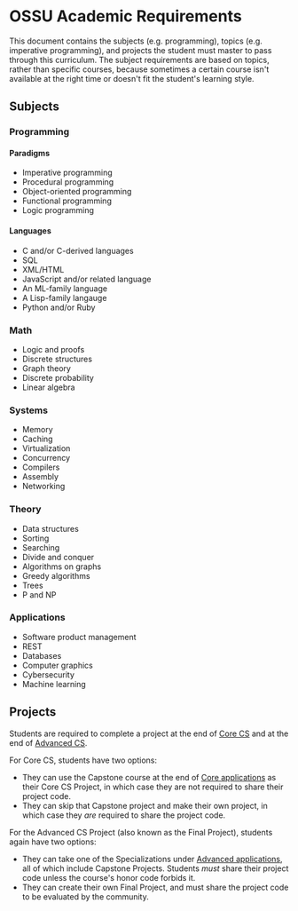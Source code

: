 # OSSU Academic Requirements

This document contains the subjects (e.g. programming), topics (e.g. imperative programming), and projects the student must master to pass through this curriculum.
The subject requirements are based on topics, rather than specific courses, because sometimes a certain course isn't available at the right time or doesn't fit the student's learning style.

## Subjects

### Programming

#### Paradigms
- Imperative programming
- Procedural programming
- Object-oriented programming
- Functional programming
- Logic programming

#### Languages
- C and/or C-derived languages
- SQL
- XML/HTML
- JavaScript and/or related language
- An ML-family language
- A Lisp-family langauge
- Python and/or Ruby

### Math

- Logic and proofs
- Discrete structures
- Graph theory
- Discrete probability
- Linear algebra

### Systems

- Memory
- Caching
- Virtualization
- Concurrency
- Compilers
- Assembly
- Networking

### Theory

- Data structures
- Sorting
- Searching
- Divide and conquer
- Algorithms on graphs
- Greedy algorithms
- Trees
- P and NP

### Applications

- Software product management
- REST
- Databases
- Computer graphics
- Cybersecurity
- Machine learning

## Projects

Students are required to complete a project at the end of [Core CS](README.md#core-cs) and at the end of [Advanced CS](README.md#advanced-cs).

For Core CS, students have two options:
- They can use the Capstone course at the end of [Core applications](#core-applications) as their Core CS Project, in which case they are not required to share their project code.
- They can skip that Capstone project and make their own project, in which case they *are* required to share the project code.

For the Advanced CS Project (also known as the Final Project), students again have two options:
- They can take one of the Specializations under [Advanced applications](#advanced-applications), all of which include Capstone Projects. Students *must* share their project code unless the course's honor code forbids it.
- They can create their own Final Project, and must share the project code to be evaluated by the community.